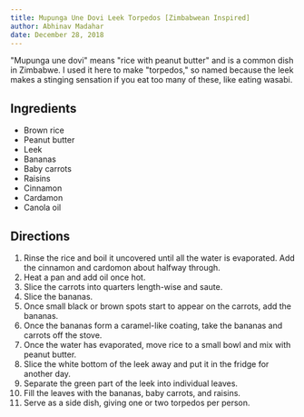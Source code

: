 ```yaml
---
title: Mupunga Une Dovi Leek Torpedos [Zimbabwean Inspired]
author: Abhinav Madahar
date: December 28, 2018
---
```


"Mupunga une dovi" means "rice with peanut butter" and is a common dish in Zimbabwe. I used it here to make "torpedos," so named because the leek makes a stinging sensation if you eat too many of these, like eating wasabi.

## Ingredients

- Brown rice
- Peanut butter
- Leek
- Bananas
- Baby carrots
- Raisins
- Cinnamon
- Cardamon
- Canola oil

## Directions

1. Rinse the rice and boil it uncovered until all the water is evaporated. Add the cinnamon and cardomon about halfway through.
2. Heat a pan and add oil once hot.
3. Slice the carrots into quarters length-wise and saute.
4. Slice the bananas.
5. Once small black or brown spots start to appear on the carrots, add the bananas.
6. Once the bananas form a caramel-like coating, take the bananas and carrots off the stove.
7. Once the water has evaporated, move rice to a small bowl and mix with peanut butter.
8. Slice the white bottom of the leek away and put it in the fridge for another day.
9. Separate the green part of the leek into individual leaves.
10. Fill the leaves with the bananas, baby carrots, and raisins.
11. Serve as a side dish, giving one or two torpedos per person.